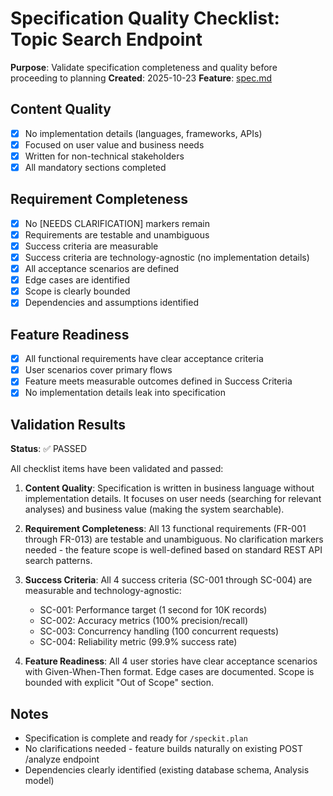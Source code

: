 # Specification Quality Checklist: Topic Search Endpoint

**Purpose**: Validate specification completeness and quality before proceeding to planning
**Created**: 2025-10-23
**Feature**: [spec.md](../spec.md)

## Content Quality

- [x] No implementation details (languages, frameworks, APIs)
- [x] Focused on user value and business needs
- [x] Written for non-technical stakeholders
- [x] All mandatory sections completed

## Requirement Completeness

- [x] No [NEEDS CLARIFICATION] markers remain
- [x] Requirements are testable and unambiguous
- [x] Success criteria are measurable
- [x] Success criteria are technology-agnostic (no implementation details)
- [x] All acceptance scenarios are defined
- [x] Edge cases are identified
- [x] Scope is clearly bounded
- [x] Dependencies and assumptions identified

## Feature Readiness

- [x] All functional requirements have clear acceptance criteria
- [x] User scenarios cover primary flows
- [x] Feature meets measurable outcomes defined in Success Criteria
- [x] No implementation details leak into specification

## Validation Results

**Status**: ✅ PASSED

All checklist items have been validated and passed:

1. **Content Quality**: Specification is written in business language without implementation details. It focuses on user needs (searching for relevant analyses) and business value (making the system searchable).

2. **Requirement Completeness**: All 13 functional requirements (FR-001 through FR-013) are testable and unambiguous. No clarification markers needed - the feature scope is well-defined based on standard REST API search patterns.

3. **Success Criteria**: All 4 success criteria (SC-001 through SC-004) are measurable and technology-agnostic:
   - SC-001: Performance target (1 second for 10K records)
   - SC-002: Accuracy metrics (100% precision/recall)
   - SC-003: Concurrency handling (100 concurrent requests)
   - SC-004: Reliability metric (99.9% success rate)

4. **Feature Readiness**: All 4 user stories have clear acceptance scenarios with Given-When-Then format. Edge cases are documented. Scope is bounded with explicit "Out of Scope" section.

## Notes

- Specification is complete and ready for `/speckit.plan`
- No clarifications needed - feature builds naturally on existing POST /analyze endpoint
- Dependencies clearly identified (existing database schema, Analysis model)
